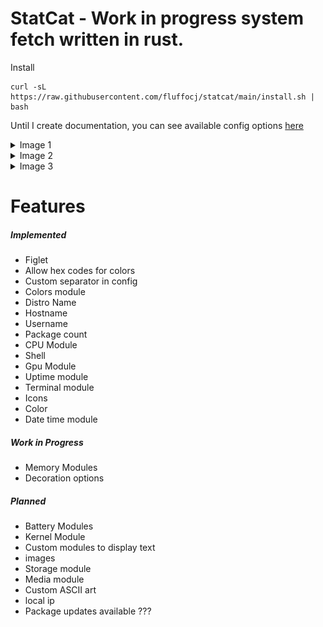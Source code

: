 # StatCat - Work in progress system fetch written in rust.

Install
```
curl -sL https://raw.githubusercontent.com/fluffocj/statcat/main/install.sh | bash
```

Until I create documentation, you can see available config options [here](https://github.com/FluffoCJ/StatCat/blob/main/src/config.rs)

<details>
  <summary>Image 1</summary>
  
  ![Example](/images/image.png)
</details>

<details>
  <summary>Image 2</summary>
  
  ![Example](/images/image2.png)
</details>

<details>
  <summary>Image 3</summary>
  
  ![Example](/images/image3.png)
</details>




# Features
##### Implemented
- Figlet
- Allow hex codes for colors
- Custom separator in config
- Colors module
- Distro Name
- Hostname
- Username
- Package count
- CPU Module
- Shell
- Gpu Module
- Uptime module
- Terminal module
- Icons
- Color
- Date time module

##### Work in Progress
- Memory Modules
- Decoration options

##### Planned
- Battery Modules
- Kernel Module
- Custom modules to display text
- images
- Storage module
- Media module
- Custom ASCII art
- local ip
- Package updates available ???
